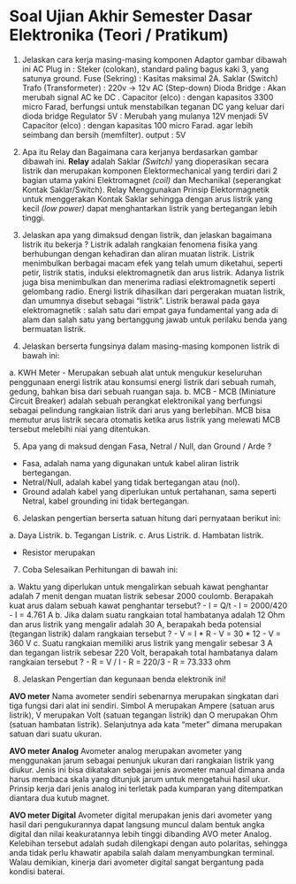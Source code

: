 # Soal Ujian Akhir Semester Dasar Elektronika (Teori / Pratikum)

1. Jelaskan cara kerja masing-masing komponen Adaptor gambar dibawah ini
AC Plug in : Steker (colokan), standard paling bagus kaki 3, yang satunya ground.
Fuse (Sekring)  : Kasitas maksimal 2A.
Saklar (Switch)
Trafo (Transformeter) : 220v -> 12v AC (Step-down)
Dioda Bridge : Akan merubah signal AC ke DC .
Capacitor (elco) : dengan kapasitos 3300 micro Farad, berfungsi untuk menstabilkan teganan DC yang keluar dari dioda bridge
Regulator 5V : Merubah yang mulanya 12V menjadi 5V
Capacitor (elco) : dengan kapasitas 100 micro Farad. agar lebih seimbang dan bersih (memfilter).
output : 5V

2. Apa itu Relay dan Bagaimana cara kerjanya berdasarkan gambar dibawah ini.
**Relay** adalah Saklar *(Switch)* yang dioperasikan secara listrik dan merupakan komponen Elektormechanical yang terdiri dari 2 bagian utama yakini Elektromagnet *(coil)* dan Mechanikal (seperangkat Kontak Saklar/Switch). Relay Menggunakan Prinsip Elektormagnetik untuk menggerakan Kontak Saklar sehingga dengan arus listrik yang kecil *(low power)* dapat menghantarkan listrik yang bertegangan lebih tinggi.

3. Jelaskan apa yang dimaksud dengan listrik, dan jelaskan bagaimana listrik itu bekerja ?
Listrik adalah rangkaian fenomena fisika yang berhubungan dengan kehadiran dan aliran muatan listrik. Listrik menimbulkan berbagai macam efek yang telah umum diketahui, seperti petir, listrik statis, induksi elektromagnetik dan arus listrik. Adanya listrik juga bisa menimbulkan dan menerima radiasi elektromagnetik seperti gelombang radio.
Energi listrik dihasilkan dari pergerakan muatan listrik, dan umumnya disebut sebagai “listrik”. Listrik berawal pada gaya elektromagnetik : salah satu dari empat gaya fundamental yang ada di alam dan salah satu yang bertanggung jawab untuk perilaku benda yang bermuatan listrik.

4. Jelaskan berserta fungsinya dalam masing-masing komponen listrik di bawah ini:

  a. KWH Meter
    - Merupakan sebuah alat untuk mengukur keseluruhan penggunaan energi listrik atau konsumsi energi listrik dari sebuah rumah, gedung, bahkan bisa dari sebuah ruangan saja.
  b. MCB
    - MCB (Miniature Circuit Breaker) adalah sebuah perangkat elektronikal yang berfungsi sebagai pelindung rangkaian listrik dari arus yang berlebihan. MCB bisa memutur arus listrik secara otomatis ketika arus listrik yang melewati MCB tersebut melebihi niai yang ditentukan.

5. Apa yang di maksud dengan Fasa, Netral / Null, dan Ground / Arde ?

- Fasa, adalah nama yang digunakan untuk kabel aliran listrik bertegangan.
- Netral/Null, adalah kabel yang tidak bertegangan atau (nol).
- Ground adalah kabel yang diperlukan untuk pertahanan, sama seperti Netral, kabel grounding ini tidak bertegangan.

6. Jelaskan pengertian berserta satuan hitung dari pernyataan berikut ini:

  a. Daya Listrik.
  b. Tegangan Listrik.
  c. Arus Listrik.
  d. Hambatan listrik.

- Resistor merupakan

7. Coba Selesaikan Perhitungan di bawah ini:

  a. Waktu yang diperlukan untuk mengalirkan sebuah kawat penghantar adalah 7 menit dengan muatan listrik sebesar 2000 coulomb. Berapakah kuat arus dalam sebuah kawat penghantar tersebut?
    - I = Q/t
    - I = 2000/420
    - I = 4.761 A
  b. Jika dalam suatu rangkaian total hambatanya adalah 12 Ohm dan arus listrik yang mengalir adalah 30 A, berapakah beda potensial (tegangan listrik) dalam rangkaian tersebut ?
    - V = I * R
    - V = 30 * 12
    - V = 360 V
  c. Suatu rangkaian memiliki arus listrik yang mengalir sebesar 3 A dan tegangan listrik sebesar 220 Volt, berapakah total hambatanya dalam rangkaian tersebut ?
    - R = V / I
    - R = 220/3
    - R = 73.333 ohm

8. Jelaskan Pengertian dan kegunaan benda elektronik ini!

**AVO meter**
Nama avometer sendiri sebenarnya merupakan singkatan dari tiga fungsi dari alat ini sendiri.
Simbol A merupakan Ampere (satuan arus listrik), V merupakan Volt (satuan tegangan listrik) dan O merupakan Ohm (satuan hambatan listrik).
Selanjutnya ada kata “meter” dimana merupakan satuan dari suatu ukuran.

**AVO meter Analog**
Avometer analog merupakan avometer yang menggunakan jarum sebagai penunjuk ukuran dari rangkaian listrik yang diukur.
Jenis ini bisa dikatakan sebagai jenis avometer manual dimana anda harus membaca skala yang ditunjuk jarum untuk mengetahui hasil ukur.
Prinsip kerja dari jenis analog ini terletak pada kumparan yang ditempatkan diantara dua kutub magnet.

**AVO meter Digital**
Avometer digital merupakan jenis dari avometer yang hasil dari pengukurannya dapat langsung muncul dalam bentuk angka digital dan nilai keakuratannya lebih tinggi dibanding AVO meter Analog.
Kelebihan tersebut adalah sudah dilengkapi dengan auto polaritas, sehingga anda tidak perlu khawatir apabila salah dalam menyambungkan terminal.
Walau demikian, kinerja dari avometer digital sangat bergantung pada kondisi baterai.
